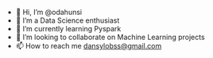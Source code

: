 - 👋 Hi, I’m @odahunsi
- 👀 I’m a Data Science enthusiast
- 🌱 I’m currently learning Pyspark
- 💞️ I’m looking to collaborate on Machine Learning projects
- 📫 How to reach me dansylobss@gmail.com

<!---
odahunsi/odahunsi is a ✨ special ✨ repository because its `README.md` (this file) appears on your GitHub profile.
You can click the Preview link to take a look at your changes.
--->
